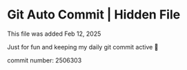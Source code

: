 # Git Auto Commit | Hidden File

This file was added Feb 12, 2025

Just for fun and keeping my daily git commit active 🤪

commit number: 2506303
